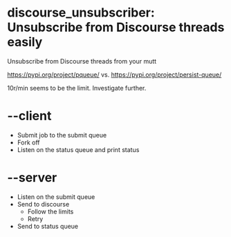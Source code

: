 # discourse_unsubscriber: Unsubscribe from Discourse threads easily

Unsubscribe from Discourse threads from your mutt

https://pypi.org/project/pqueue/
vs.
https://pypi.org/project/persist-queue/

10r/min seems to be the limit. Investigate further.

# --client
* Submit job to the submit queue
* Fork off
* Listen on the status queue and print status
# --server
* Listen on the submit queue
* Send to discourse
  * Follow the limits
  * Retry
* Send to status queue
